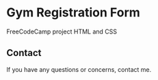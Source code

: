 # Gym Registration Form

FreeCodeCamp project HTML and CSS

## Contact

If you have any questions or concerns, contact me.
